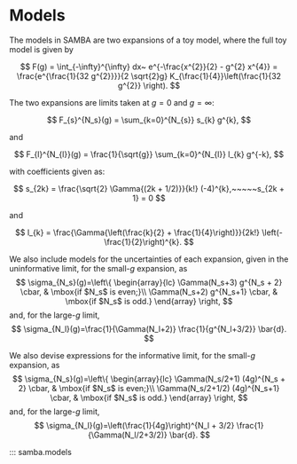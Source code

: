 # Models

The models in SAMBA are two expansions of a toy model, where the full toy model is given by

$$
 F(g) = \int_{-\infty}^{\infty} dx~ e^{-\frac{x^{2}}{2} - g^{2} x^{4}} = \frac{e^{\frac{1}{32 g^{2}}}}{2 \sqrt{2}g} K_{\frac{1}{4}}\left(\frac{1}{32 g^{2}} \right).
$$

The two expansions are limits taken at $g = 0$ and $g = \infty$:

$$
F_{s}^{N_s}(g) = \sum_{k=0}^{N_{s}} s_{k} g^{k},
$$

and 

$$
F_{l}^{N_{l}}(g) = \frac{1}{\sqrt{g}} \sum_{k=0}^{N_{l}} l_{k} g^{-k},
$$

with coefficients given as:

$$
s_{2k} = \frac{\sqrt{2} \Gamma{(2k + 1/2)}}{k!} (-4)^{k},~~~~~s_{2k + 1} = 0
$$

and

$$
l_{k} = \frac{\Gamma{\left(\frac{k}{2} + \frac{1}{4}\right)}}{2k!} \left(-\frac{1}{2}\right)^{k}.
$$

We also include models for the uncertainties of each expansion, given in the uninformative limit, for the small-$g$ expansion, as
$$
\sigma_{N_s}(g)=\left\{ \begin{array}{lc}
	\Gamma(N_s+3) g^{N_s + 2} \cbar, & \mbox{if $N_s$ is even;}\\
        \Gamma(N_s+2) g^{N_s+1} \cbar, & \mbox{if $N_s$ is odd.}
        \end{array} \right,
$$
and, for the large-$g$ limit,
$$
\sigma_{N_l}(g)=\frac{1}{\Gamma(N_l+2)} \frac{1}{g^{N_l+3/2}} \bar{d}.
$$

We also devise expressions for the informative limit, for the small-$g$ expansion, as
$$
\sigma_{N_s}(g)=\left\{ \begin{array}{lc}
	\Gamma(N_s/2+1) (4g)^{N_s + 2} \cbar, & \mbox{if $N_s$ is even;}\\
    \Gamma(N_s/2+1/2) (4g)^{N_s+1} \cbar, & \mbox{if $N_s$ is odd.}
    \end{array} \right,
$$
and, for the large-$g$ limit,
$$
\sigma_{N_l}(g)=\left(\frac{1}{4g}\right)^{N_l + 3/2} \frac{1}{\Gamma(N_l/2+3/2)} \bar{d}.
$$

::: samba.models
